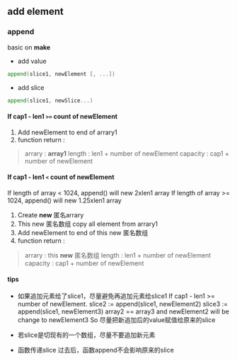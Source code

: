 ##  add element
###   append 
basic on **make** 

* add value
```go
append(slice1, newElement [, ...]) 
```

* add slice 
```go
append(slice1, newSlice...) 	  
```

####    If cap1 - len1   `>=`   count of newElement 
1. Add newElement to end of arrary1
2. function return :
> arrary   : **array1**
> length   : len1 + number of newElement
> capacity : cap1 + number of newElement

####    If cap1 - len1   `<`    count of newElement 
If length of array <  1024, append() will new 2xlen1 		array
If length of array >= 1024, append() will new 1.25xlen1 array

1. Create **new** 匿名arrary 
2. This new 匿名数组 copy all element from arrary1
3. Add newElement to end of this new 匿名数组
4. function return :
> arrary   : this **new** 匿名数组
> length   : len1 + number of newElement
> capacity : cap1 + number of newElement


####    tips
* 如果追加元素给了slice1，尽量避免再追加元素给slice1
If cap1 - len1 >= number of newElement.
slice2 := append(slice1, newElement2)
slice3 := append(slice1, newElement3) 
array2 == array3 and newElement2 will be change to newElement3
So 尽量把新追加后的value赋值给原来的slice 

* 若slice是切现有的一个数组，尽量不要追加新元素 

* 函数传递slice 过去后，函数append不会影响原来的slice

